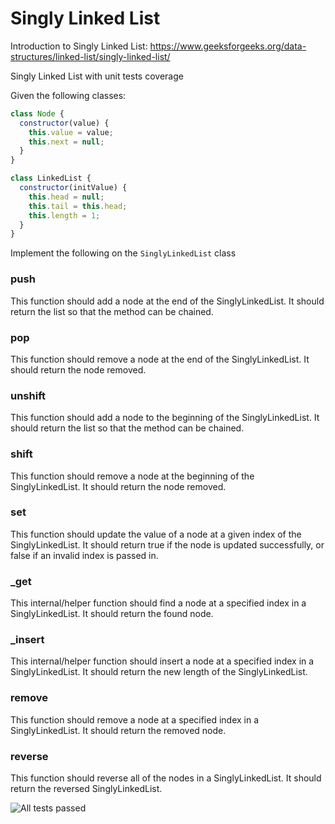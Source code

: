 # Singly Linked List

Introduction to Singly Linked List: https://www.geeksforgeeks.org/data-structures/linked-list/singly-linked-list/

Singly Linked List with unit tests coverage

Given the following classes:

```js
class Node {
  constructor(value) {
    this.value = value;
    this.next = null;
  }
}

class LinkedList {
  constructor(initValue) {
    this.head = null;
    this.tail = this.head;
    this.length = 1;
  }
}
```

Implement the following on the `SinglyLinkedList` class

### push

This function should add a node at the end of the SinglyLinkedList. It should return the list so that the method can be chained.

### pop

This function should remove a node at the end of the SinglyLinkedList. It should return the node removed.

### unshift

This function should add a node to the beginning of the SinglyLinkedList. It should return the list so that the method can be chained.

### shift

This function should remove a node at the beginning of the SinglyLinkedList. It should return the node removed.

### set

This function should update the value of a node at a given index of the SinglyLinkedList. It should return true if the node is updated successfully, or false if an invalid index is passed in.

### \_get

This internal/helper function should find a node at a specified index in a SinglyLinkedList. It should return the found node.

### \_insert

This internal/helper function should insert a node at a specified index in a SinglyLinkedList. It should return the new length of the SinglyLinkedList.

### remove

This function should remove a node at a specified index in a SinglyLinkedList. It should return the removed node.

### reverse

This function should reverse all of the nodes in a SinglyLinkedList. It should return the reversed SinglyLinkedList.

![All tests passed](https://res.cloudinary.com/adhoonline/image/upload/v1705612662/_Users_stiweb_sites_learning_singly-linked-list_index-portrait_bi9pot.png)
